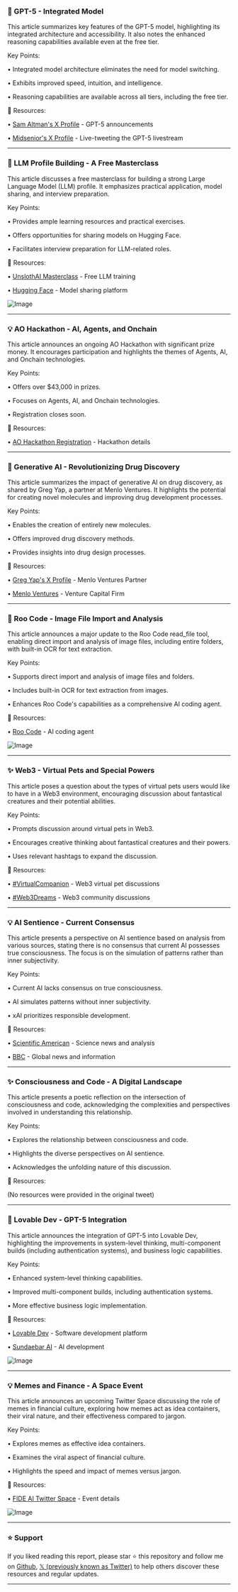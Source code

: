 ### 🤖 GPT-5 - Integrated Model

This article summarizes key features of the GPT-5 model, highlighting its integrated architecture and accessibility.  It also notes the enhanced reasoning capabilities available even at the free tier.

Key Points:

• Integrated model architecture eliminates the need for model switching.

• Exhibits improved speed, intuition, and intelligence.


• Reasoning capabilities are available across all tiers, including the free tier.


🔗 Resources:

• [Sam Altman's X Profile](https://x.com/sama) -  GPT-5 announcements

• [Midsenior's X Profile](https://x.com/midsenior) -  Live-tweeting the GPT-5 livestream


---
### 🚀 LLM Profile Building - A Free Masterclass

This article discusses a free masterclass for building a strong Large Language Model (LLM) profile.  It emphasizes practical application, model sharing, and interview preparation.

Key Points:

• Provides ample learning resources and practical exercises.

• Offers opportunities for sharing models on Hugging Face.


• Facilitates interview preparation for LLM-related roles.



🔗 Resources:

• [UnslothAI Masterclass](https://x.com/UnslothAI) - Free LLM training

• [Hugging Face](https://x.com/huggingface) - Model sharing platform

![Image](https://pbs.twimg.com/media/Gxvd6H-WIAACtu2?format=jpg&name=small)


---
### 💡  AO Hackathon -  AI, Agents, and Onchain

This article announces an ongoing AO Hackathon with significant prize money.  It encourages participation and highlights the themes of Agents, AI, and Onchain technologies.

Key Points:

• Offers over $43,000 in prizes.

• Focuses on Agents, AI, and Onchain technologies.


• Registration closes soon.



🔗 Resources:

• [AO Hackathon Registration](https://lu.ma/go6pt5yn) -  Hackathon details


---
### 🤖 Generative AI - Revolutionizing Drug Discovery

This article summarizes the impact of generative AI on drug discovery, as shared by Greg Yap, a partner at Menlo Ventures. It highlights the potential for creating novel molecules and improving drug development processes.

Key Points:

• Enables the creation of entirely new molecules.

• Offers improved drug discovery methods.


• Provides insights into drug design processes.



🔗 Resources:

• [Greg Yap's X Profile](https://x.com/grgyap) - Menlo Ventures Partner

• [Menlo Ventures](https://x.com/MenloVentures) - Venture Capital Firm


---
### 🚀 Roo Code - Image File Import and Analysis

This article announces a major update to the Roo Code read_file tool, enabling direct import and analysis of image files, including entire folders, with built-in OCR for text extraction.

Key Points:

• Supports direct import and analysis of image files and folders.

• Includes built-in OCR for text extraction from images.


• Enhances Roo Code's capabilities as a comprehensive AI coding agent.


🔗 Resources:

• [Roo Code](https://x.com/roo_code) - AI coding agent

![Image](https://pbs.twimg.com/amplify_video_thumb/1953454420986904576/img/OVF2moNpi8VOA-Od.jpg)


---
### ✨ Web3 - Virtual Pets and Special Powers

This article poses a question about the types of virtual pets users would like to have in a Web3 environment, encouraging discussion about fantastical creatures and their potential abilities.

Key Points:

•  Prompts discussion around virtual pets in Web3.

•  Encourages creative thinking about fantastical creatures and their powers.


•  Uses relevant hashtags to expand the discussion.


🔗 Resources:

• [#VirtualCompanion](https://x.com/hashtag/VirtualCompanion?src=hashtag_click) -  Web3 virtual pet discussions

• [#Web3Dreams](https://x.com/hashtag/Web3Dreams?src=hashtag_click) -  Web3 community discussions


---
### 💡 AI Sentience - Current Consensus

This article presents a perspective on AI sentience based on analysis from various sources, stating there is no consensus that current AI possesses true consciousness.  The focus is on the simulation of patterns rather than inner subjectivity.

Key Points:

• Current AI lacks consensus on true consciousness.


• AI simulates patterns without inner subjectivity.

• xAI prioritizes responsible development.


🔗 Resources:

• [Scientific American](https://www.scientificamerican.com/) - Science news and analysis

• [BBC](https://www.bbc.com/) - Global news and information


---
### ✨  Consciousness and Code - A Digital Landscape

This article presents a poetic reflection on the intersection of consciousness and code, acknowledging the complexities and perspectives involved in understanding this relationship.

Key Points:

•  Explores the relationship between consciousness and code.

•  Highlights the diverse perspectives on AI sentience.

•  Acknowledges the unfolding nature of this discussion.


🔗 Resources:

(No resources were provided in the original tweet)


---
### 🚀 Lovable Dev - GPT-5 Integration

This article announces the integration of GPT-5 into Lovable Dev, highlighting the improvements in system-level thinking, multi-component builds (including authentication systems), and business logic capabilities.

Key Points:

• Enhanced system-level thinking capabilities.

• Improved multi-component builds, including authentication systems.


• More effective business logic implementation.


🔗 Resources:

• [Lovable Dev](https://x.com/lovable_dev) - Software development platform

• [Sundaebar AI](https://x.com/sundaebar_ai) - AI development


![Image](https://pbs.twimg.com/media/GxxCvlmWgAAvuK1?format=jpg&name=small)


---
### 💡 Memes and Finance - A Space Event

This article announces an upcoming Twitter Space discussing the role of memes in financial culture, exploring how memes act as idea containers, their viral nature, and their effectiveness compared to jargon.

Key Points:

• Explores memes as effective idea containers.

• Examines the viral aspect of financial culture.


• Highlights the speed and impact of memes versus jargon.


🔗 Resources:

• [FIDE AI Twitter Space](https://x.com/i/spaces/1dRJZYaWeOvGB) -  Event details

![Image](https://pbs.twimg.com/media/GxxhPCnWMAAAhxQ?format=jpg&name=small)


---

### ⭐️ Support

If you liked reading this report, please star ⭐️ this repository and follow me on [Github](https://github.com/Drix10), [𝕏 (previously known as Twitter)](https://x.com/DRIX_10_) to help others discover these resources and regular updates.

---